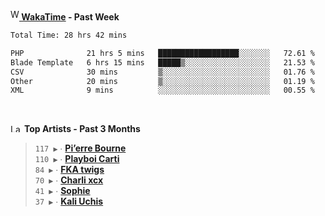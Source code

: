 <img src="https://github.com/dxnter/dxnter/assets/17434202/67b21fa4-d36d-46f9-9dec-f23d976b00ef" alt="WakaTime Logo" width="14" height="18"/><a href="https://wakatime.com/@dxnter" target="_blank"><strong> WakaTime</strong></a><strong> - Past Week</strong>

<!--START_SECTION:waka-->

```txt
Total Time: 28 hrs 42 mins

PHP              21 hrs 5 mins   ██████████████████░░░░░░░   72.61 %
Blade Template   6 hrs 15 mins   █████▒░░░░░░░░░░░░░░░░░░░   21.53 %
CSV              30 mins         ▒░░░░░░░░░░░░░░░░░░░░░░░░   01.76 %
Other            20 mins         ▒░░░░░░░░░░░░░░░░░░░░░░░░   01.19 %
XML              9 mins          ░░░░░░░░░░░░░░░░░░░░░░░░░   00.55 %
```

<!--END_SECTION:waka-->

<br/>

<!--START_LASTFM_ARTISTS:{"period": "3month", "rows": 6}-->
<a href="https://last.fm" target="_blank"><img src="https://user-images.githubusercontent.com/17434202/215290617-e793598d-d7c9-428f-9975-156db1ba89cc.svg" alt="Last.fm Logo" width="18" height="13"/></a> **Top Artists - Past 3 Months**

> `117 ▶️` ∙ **[Pi’erre Bourne](https://www.last.fm/music/Pi%E2%80%99erre+Bourne)**<br/>
> `110 ▶️` ∙ **[Playboi Carti](https://www.last.fm/music/Playboi+Carti)**<br/>
> `84 ▶️` ∙ **[FKA twigs](https://www.last.fm/music/FKA+twigs)**<br/>
> `70 ▶️` ∙ **[Charli xcx](https://www.last.fm/music/Charli+xcx)**<br/>
> `41 ▶️` ∙ **[Sophie](https://www.last.fm/music/Sophie)**<br/>
> `37 ▶️` ∙ **[Kali Uchis](https://www.last.fm/music/Kali+Uchis)**<br/>
<!--END_LASTFM_ARTISTS-->
